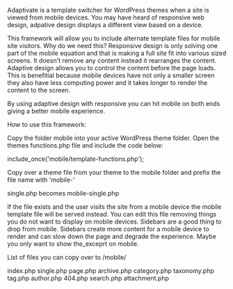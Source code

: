 Adaptivate is a template switcher for WordPress themes when a site is viewed from mobile devices. You may have heard of responsive web design, adpative design displays a different view based on a device.

This framework will allow you to include alternate template files for mobile site visitors. Why do we need this? Responsive design is only solving one part of the mobile equation and that is making a full site fit into various sized screens. It doesn't remove any content instead it rearranges the content. Adaptive design allows you to control the content before the page loads. This is benefitial because mobile devices have not only a smaller screen they also have less computing power and it takes longer to render the content to the screen.

By using adaptive design with responsive you can hit mobile on both ends giving a better mobile experience.


How to use this framework:

Copy the folder mobile into your active WordPress theme folder.
Open the themes functions.php file and include the code below:

 include_once('mobile/template-functions.php');


Copy over a theme file from your theme to the mobile folder and prefix the file name with 'mobile-'

 single.php becomes mobile-single.php


If the file exists and the user visits the site from a mobile device the mobile template file will be served instead. You can edit this file removing things you do not want to display on mobile devices. Sidebars are a good thing to drop from mobile. Sidebars create more content for a mobile device to render and can slow down the page and degrade the experience. Maybe you only want to show the_exceprt on mobile.

List of files you can copy over to /mobile/

 index.php
 single.php
 page.php
 archive.php
 category.php
 taxonomy.php
 tag.php
 author.php
 404.php
 search.php
 attachment.php
